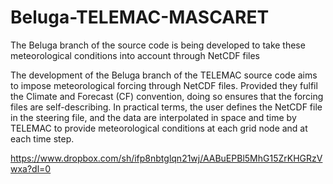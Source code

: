 # Beluga-TELEMAC-MASCARET
The Beluga branch of the source code is being developed to take these meteorological conditions into account through NetCDF files

The development of the Beluga branch of the TELEMAC source code aims to impose meteorological forcing through NetCDF files. Provided they fulfil the Climate and Forecast (CF) convention, doing so ensures that the forcing files are self-describing. In practical terms, the user defines the NetCDF file in the steering file, and the data are interpolated in space and time by TELEMAC to provide meteorological conditions at each grid node and at each time step.

https://www.dropbox.com/sh/ifp8nbtglqn21wj/AABuEPBl5MhG15ZrKHGRzVwxa?dl=0
